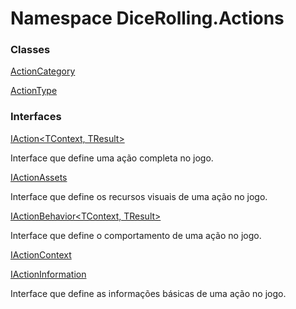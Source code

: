 # <a id="DiceRolling_Actions"></a> Namespace DiceRolling.Actions

### Classes

 [ActionCategory](DiceRolling.Actions.ActionCategory.md)

 [ActionType](DiceRolling.Actions.ActionType.md)

### Interfaces

 [IAction<TContext, TResult\>](DiceRolling.Actions.IAction\-2.md)

Interface que define uma ação completa no jogo.

 [IActionAssets](DiceRolling.Actions.IActionAssets.md)

Interface que define os recursos visuais de uma ação no jogo.

 [IActionBehavior<TContext, TResult\>](DiceRolling.Actions.IActionBehavior\-2.md)

Interface que define o comportamento de uma ação no jogo.

 [IActionContext](DiceRolling.Actions.IActionContext.md)

 [IActionInformation](DiceRolling.Actions.IActionInformation.md)

Interface que define as informações básicas de uma ação no jogo.

